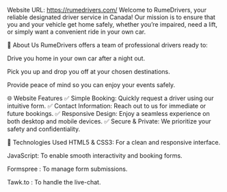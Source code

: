 
Website URL: https://rumedrivers.com/
Welcome to RumeDrivers, your reliable designated driver service in Canada! Our mission is to ensure that you and your vehicle get home safely, whether you’re impaired, need a lift, or simply want a convenient ride in your own car.

🚗 About Us
RumeDrivers offers a team of professional drivers ready to:

Drive you home in your own car after a night out.

Pick you up and drop you off at your chosen destinations.

Provide peace of mind so you can enjoy your events safely.

🌐 Website Features
✅ Simple Booking: Quickly request a driver using our intuitive form.
✅ Contact Information: Reach out to us for immediate or future bookings.
✅ Responsive Design: Enjoy a seamless experience on both desktop and mobile devices.
✅ Secure & Private: We prioritize your safety and confidentiality.

🔧 Technologies Used
HTML5 & CSS3: For a clean and responsive interface.

JavaScript: To enable smooth interactivity and booking forms.

Formspree : To manage form submissions.

Tawk.to : To handle the live-chat.










